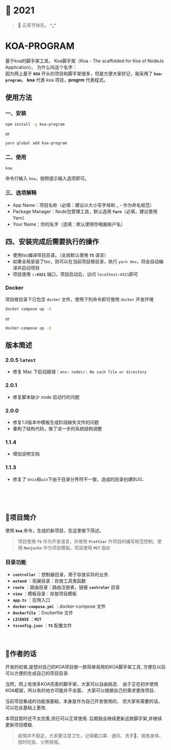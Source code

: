 # 🧧 2021
> 🎉 元宵节快乐。 **^_^**<br>

# KOA-PROGRAM
基于koa的脚手架工具。
Koa脚手架（Koa - The scaffolded for Koa of NodeJs Application）。
为什么叫这个名字：<br>
因为网上基于 **`KOA`** 开头的项目和脚手架很多，但是方便大家好记，我采用了 **`koa-program`**。
**koa** 代表 koa 项目，**progrm** 代表程式。

## 使用方法
### 一、安装

```sh
npm install -g koa-program
```
or
```sh
yarn global add koa-program
```
### 二、使用
```sh
koa
```
命令行输入 `koa`，按照提示输入选项即可。

### 三、选项解释
- App Name：项目名称（必填：建议以大小写字母和 _ - 作为命名规范）
- Package Manager：Node包管理工具，默认选用 **`Yarn`**（必填，建议使用 Yarn）
- Your Name：你的名字（选填：默认使用你电脑账户名）

## 四、安装完成后需要执行的操作
- 使用tsc编译项目目录。（全局默认使用 **`TS`** 语言）
- 如果全局安装了tsc，则可以在当前项目根目录，执行 `yarn dev`，将会自动编译并启动项目
- 项目使用 **`::4321`** 端口，项目启动后，访问 `localhost:4321`即可

### Docker
项目根目录下已包含 `docker` 文件。使用下列命令即可使用 `docker` 开发环境
``` sh
docker compose up -d
```
or
``` sh
docker-compose up -d
```



## 版本简述
### 2.0.5 **`latest`**
- 修复 Mac 下启动报错：`env: node\r: No such file or directory`
### 2.0.1
- 修复脚本缺少 node 启动行的问题
### 2.0.0
- 修复1.0版本中模板生成阶段缺失文件的问题
- 重构了结构代码，做了进一步的系统结构调整
### 1.1.4
- 增加说明文档
### 1.1.3
- 修复了 `Unix`和`win`下由于目录分界符不一致，造成的目录创建BUG．

<br><br><br>

## 🎠项目简介
使用 **`koa`** 命令，生成的新项目，在这里做下简述。<br>
> 项目使用 **`TS`** 作为开发语言，并使用 **`Prettier`** 作项目的编写规范控制。使用 **`Nunjucks`** 作为项目模板。项目使用 **`MIT`** 版权

### 目录功能
- **`controller`** ：控制器目录，用于存放实际的业务
- **`extend`** ：拓展目录：存放工具类函数
- **`route`** ：路由目录：路由注册表，链接 **`controler`** 目录
- **`view`** ：模板目录：存放项目模板
- **`app.ts`** ：应用入口
- **`docker-compose.yml`** ：docker-compose 文件
- **`Dockerfile`** ：Dockerfile 文件
- **`LICENSE`** ：**`MIT`** 
- **`tsconfig.json`** ：**`TS`** 配置文件
<br><br><br>


## 📢作者的话

开发的初衷,是想对自己的KOA项目做一款简单易用的KOA脚手架工具,
方便在以后可以方便的生成自己的项目目录. 

当然，网上有很多KOA完善的脚手架，大家可以自由挑选．
由于正在初步使用KOA框架，所以有的地方可能并不全面，
大家可以根据自己的需求更改项目．

当前项目集成的功能很基础，本身是作为自己开发使用的，
但大家有需要的话，可以在此基础上更改．

本项目暂时还不太完善,但已可以正常使用.
后期我会继续更新这款脚手架,并继续更新项目模板.


> 疫情并不稳定，大家要注意卫生，记得戴口罩、通风、洗手👐、锻炼身体、按时吃饭、少熬夜哦。
